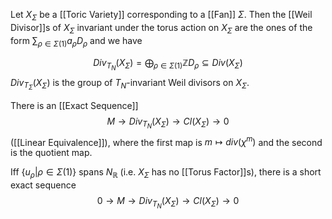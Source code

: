 Let $X_{\Sigma}$ be a [[Toric Variety]] corresponding to a [[Fan]] $\Sigma$. 
Then the [[Weil Divisor]]s of $X_{\Sigma}$ invariant under the torus action on $X_{\Sigma}$ are the ones of the form $\sum_{\rho\in\Sigma(1)} a_{\rho}D_{\rho}$ and we have 

$$ Div_{T_N}(X_{\Sigma}) = \bigoplus_{\rho \in \Sigma(1)} \mathbb{Z} D_{\rho} \subseteq Div(X_{\Sigma})$$ 
$Div_{T_{\Sigma}}(X_{\Sigma})$ is the group of $T_N$-invariant Weil divisors on $X_{\Sigma}$.

There is an [[Exact Sequence]]
$$ M \rightarrow Div_{T_N}(X_{\Sigma}) \rightarrow Cl(X_{\Sigma}) \rightarrow 0$$ 
([[Linear Equivalence]]), where the first map is $m\mapsto div(\chi^m)$ and the second is the quotient map.

Iff $\{u_{\rho} | \rho \in \Sigma(1)\}$ spans $N_{\mathbb{R}}$ (i.e. $X_{\Sigma}$ has no [[Torus Factor]]s), there is a short exact sequence 
$$ 0 \rightarrow M \rightarrow Div_{T_N}(X_{\Sigma}) \rightarrow Cl(X_{\Sigma}) \rightarrow 0$$ 
